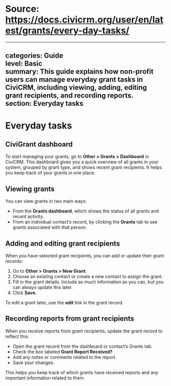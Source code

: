 # Source: https://docs.civicrm.org/user/en/latest/grants/every-day-tasks/

---
categories: Guide  
level: Basic  
summary: This guide explains how non-profit users can manage everyday grant tasks in CiviCRM, including viewing, adding, editing grant recipients, and recording reports.  
section: Everyday tasks  
---

# Everyday tasks

## CiviGrant dashboard

To start managing your grants, go to **Other > Grants > Dashboard** in CiviCRM. This dashboard gives you a quick overview of all grants in your system, grouped by grant type, and shows recent grant recipients. It helps you keep track of your grants in one place.

## Viewing grants

You can view grants in two main ways:

- From the **Grants dashboard**, which shows the status of all grants and recent activity.
- From an individual contact’s record, by clicking the **Grants** tab to see grants associated with that person.

## Adding and editing grant recipients

When you have selected grant recipients, you can add or update their grant records:

1. Go to **Other > Grants > New Grant**.
2. Choose an existing contact or create a new contact to assign the grant.
3. Fill in the grant details. Include as much information as you can, but you can always update this later.
4. Click **Save**.

To edit a grant later, use the **edit** link in the grant record.

## Recording reports from grant recipients

When you receive reports from grant recipients, update the grant record to reflect this:

- Open the grant record from the dashboard or contact’s Grants tab.
- Check the box labeled **Grant Report Received?**
- Add any notes or comments related to the report.
- Save your changes.

This helps you keep track of which grants have received reports and any important information related to them.
